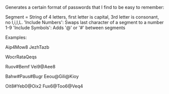 Generates a certain format of passwords that I find to be easy to remember:

Segment = String of 4 letters, first letter is capital, 3rd letter is consonant, no I,i,l,L.
'Include Numbers': Swaps last character of a segment to a number 1-9
'Include Symbols': Adds '@' or '#' between segments






Examples:

Aip4Mow8
JezhTazb

WocrRataQeqs

Ruov#Bemf
Vei9@Aee8

Bahw#Paus#Bugr
Eeou@Gili@Kioy

Oit8#Yeb0@Oix2
Fux6@Too6@Veq4
